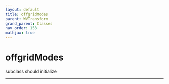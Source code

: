 ```yaml
---
layout: default
title: offgridModes
parent: WVTransform
grand_parent: Classes
nav_order: 153
mathjax: true
---
```


#  offgridModes

subclass should initialize


---

